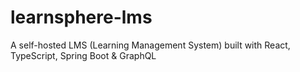# learnsphere-lms
A self-hosted LMS (Learning Management System) built with React, TypeScript, Spring Boot &amp; GraphQL
